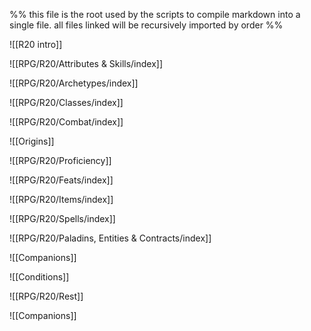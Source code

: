 %% this file is the root used by the scripts to compile markdown into a single file. all files linked will be recursively imported by order %%

![[R20 intro]]

![[RPG/R20/Attributes & Skills/index]]

![[RPG/R20/Archetypes/index]]

![[RPG/R20/Classes/index]]

![[RPG/R20/Combat/index]]

![[Origins]]

![[RPG/R20/Proficiency]]

![[RPG/R20/Feats/index]]

![[RPG/R20/Items/index]]

![[RPG/R20/Spells/index]]

![[RPG/R20/Paladins, Entities & Contracts/index]]

![[Companions]]

![[Conditions]]

![[RPG/R20/Rest]]

![[Companions]]